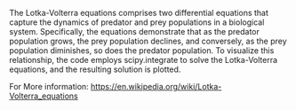 The Lotka-Volterra equations comprises two differential equations that capture the dynamics of predator and prey populations in a biological system. Specifically, 
the equations demonstrate that as the predator population grows, the prey population declines, and conversely, as the prey population diminishes, so does the predator population.
To visualize this relationship, the code employs scipy.integrate to solve the Lotka-Volterra equations, and the resulting solution is plotted.

For More information: 
https://en.wikipedia.org/wiki/Lotka-Volterra_equations
